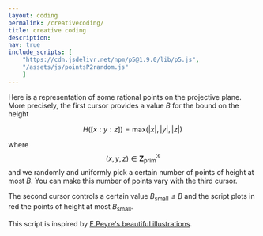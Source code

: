 ```yaml
---
layout: coding
permalink: /creativecoding/
title: creative coding
description: 
nav: true
include_scripts: [
    "https://cdn.jsdelivr.net/npm/p5@1.9.0/lib/p5.js",
    "/assets/js/pointsP2random.js"
    ]
---
```


Here is a representation of some rational points on the projective plane.
More precisely, the first cursor provides a value $B$ for the bound on the height 

$$H ( [ x : y : z  ]) = \mathrm{max} ( | x | , | y | , | z |)$$

where $$(x,y,z)\in \mathbf{Z}^3_\mathrm{prim}$$
and we randomly and uniformly pick a certain number of points of height at most $B$. 
You can make this number of points vary with the third cursor. 

The second cursor controls a certain value $B_\mathrm{small} \leqslant B$ and the script plots in red the points of height at most $B_\mathrm{small}$.

This script is inspired by [E.Peyre's beautiful illustrations](https://www-fourier.ujf-grenoble.fr/~peyre/images/index.php). 